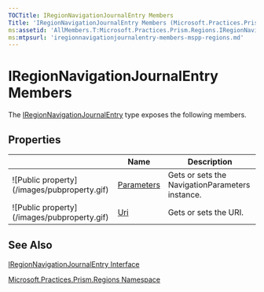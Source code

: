 ```yaml
---
TOCTitle: IRegionNavigationJournalEntry Members
Title: 'IRegionNavigationJournalEntry Members (Microsoft.Practices.Prism.Regions)'
ms:assetid: 'AllMembers.T:Microsoft.Practices.Prism.Regions.IRegionNavigationJournalEntry'
ms:mtpsurl: 'iregionnavigationjournalentry-members-mspp-regions.md'
---
```



# IRegionNavigationJournalEntry Members

The [IRegionNavigationJournalEntry](https://msdn.microsoft.com/library/microsoft.practices.prism.regions.iregionnavigationjournalentry) type exposes the following members.

## Properties


<table>

<thead>
<tr class="header">
<th> </th>
<th>Name</th>
<th>Description</th>
</tr>
</thead>
<tbody>
<tr class="odd">
<td>![Public property](/images/pubproperty.gif)</td>
<td><a href="https://msdn.microsoft.com/library/microsoft.practices.prism.regions.iregionnavigationjournalentry.parameters">Parameters</a></td>
<td><div class="summary">
Gets or sets the NavigationParameters instance.
</div></td>
</tr>
<tr class="even">
<td>![Public property](/images/pubproperty.gif)</td>
<td><a href="https://msdn.microsoft.com/library/microsoft.practices.prism.regions.iregionnavigationjournalentry.uri">Uri</a></td>
<td><div class="summary">
Gets or sets the URI.
</div></td>
</tr>
</tbody>
</table>

## See Also

[IRegionNavigationJournalEntry Interface](https://msdn.microsoft.com/library/microsoft.practices.prism.regions.iregionnavigationjournalentry)

[Microsoft.Practices.Prism.Regions Namespace](https://msdn.microsoft.com/library/microsoft.practices.prism.regions)